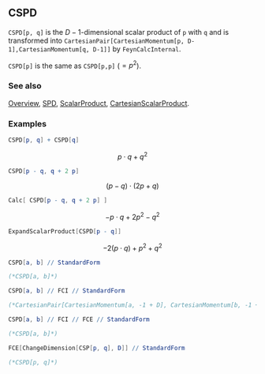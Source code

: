 ## CSPD

`CSPD[p, q]` is the $D-1$-dimensional scalar product of `p` with `q` and is transformed into `CartesianPair[CartesianMomentum[p, D-1],CartesianMomentum[q, D-1]]` by `FeynCalcInternal`.

`CSPD[p]` is the same as `CSPD[p,p]` ($=p^2$).

### See also

[Overview](Extra/FeynCalc.md), [SPD](SPD.md), [ScalarProduct](ScalarProduct.md), [CartesianScalarProduct](CartesianScalarProduct.md).

### Examples

```mathematica
CSPD[p, q] + CSPD[q]
```

$$p\cdot q+q^2$$

```mathematica
CSPD[p - q, q + 2 p]
```

$$(p-q)\cdot (2 p+q)$$

```mathematica
Calc[ CSPD[p - q, q + 2 p] ]
```

$$-p\cdot q+2 p^2-q^2$$

```mathematica
ExpandScalarProduct[CSPD[p - q]]
```

$$-2 (p\cdot q)+p^2+q^2$$

```mathematica
CSPD[a, b] // StandardForm

(*CSPD[a, b]*)
```

```mathematica
CSPD[a, b] // FCI // StandardForm

(*CartesianPair[CartesianMomentum[a, -1 + D], CartesianMomentum[b, -1 + D]]*)
```

```mathematica
CSPD[a, b] // FCI // FCE // StandardForm

(*CSPD[a, b]*)
```

```mathematica
FCE[ChangeDimension[CSP[p, q], D]] // StandardForm

(*CSPD[p, q]*)
```

